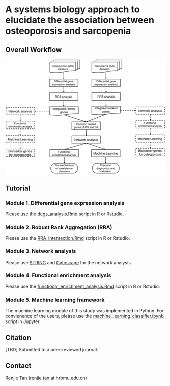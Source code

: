 # A systems biology approach to elucidate the association between osteoporosis and sarcopenia

## Overall Workflow

![workflow figure](./Figure/Figure1_overall_workflow.png "Overall workflow")

## Tutorial

### Module 1. Differential gene expression analysis

Please use the [degs_analysis.Rmd](./degs_analysis.Rmd) script in R or Rstudio.

### Module 2. Robust Rank Aggregation (RRA)

Please use the [RRA_intersection.Rmd](RRA_intersection.Rmd) script in R or Rstudio.

### Module 3. Network analysis

Please use [STRING](https://string-db.org) and [Cytoscape](https://cytoscape.org) for the network analysis.

### Module 4. Functional enrichment analysis

Please use the [functional_enrichment_analysis.Rmd](functional_enrichment_analysis.Rmd) script in R or Rstudio.

### Module 5. Machine learning framework

The machine learning module of this study was implemented in Python. For convienence of the users, please use the [machine_learning_classifier.ipynb](machine_learning_classifier.ipynb) script in Jupyter.

## Citation

[TBD] Submitted to a peer-reviewed journal.

## Contact

Renjie Tan (renjie.tan at hrbmu.edu.cn) 
